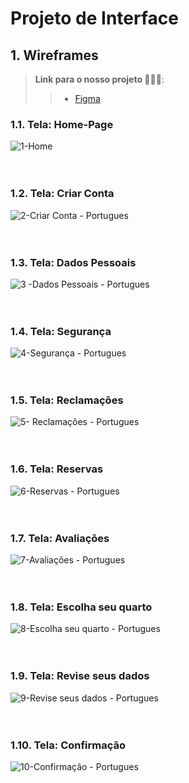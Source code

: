 
# Projeto de Interface

## 1. Wireframes

> **Link para o nosso projeto 🧳🌌🌅**:
> > - [Figma]([https://www.figma.com/](https://www.figma.com/file/qO2M99ABwqkSpM25lPzdxO/Hostel-El-Alebrije?node-id=23%3A2))

### 1.1. Tela: Home-Page
![1-Home](https://user-images.githubusercontent.com/95951195/194717957-389b51d9-15f2-405c-93d6-b318d7e3c985.png)<br/><br/><br/>

### 1.2. Tela: Criar Conta
![2-Criar Conta - Portugues](https://user-images.githubusercontent.com/95951195/194718378-9657e773-25c2-4c43-8305-eab71a3d2a3b.png)<br/><br/><br/>

### 1.3. Tela: Dados Pessoais
![3 -Dados Pessoais - Portugues](https://user-images.githubusercontent.com/95951195/194718397-d2d87692-4ab1-43f8-aaf6-ac150e18efd9.png)<br/><br/><br/>

### 1.4. Tela: Segurança
![4-Segurança - Portugues](https://user-images.githubusercontent.com/95951195/194718416-dc2e5960-fc74-46aa-972e-975bdc09c829.png)<br/><br/><br/>

### 1.5. Tela: Reclamações
![5- Reclamações - Portugues](https://user-images.githubusercontent.com/95951195/194718842-03af6d3f-96a6-4328-91b8-9c79aafae771.png)<br/><br/><br/>

### 1.6. Tela: Reservas
![6-Reservas - Portugues](https://user-images.githubusercontent.com/95951195/194718877-c18f7f45-13d4-4f1e-8f02-6fd56745948e.png)<br/><br/><br/>

### 1.7. Tela: Avaliações
![7-Avaliações - Portugues](https://user-images.githubusercontent.com/95951195/194718885-388157ac-f54d-4c9d-91bb-fb9e6b1016f3.png)<br/><br/><br/>

### 1.8. Tela: Escolha seu quarto
![8-Escolha seu quarto - Portugues](https://user-images.githubusercontent.com/95951195/194718893-3b13f7f5-a26d-4647-b11d-5576f771f55b.png)<br/><br/><br/>

### 1.9. Tela: Revise seus dados
![9-Revise seus dados - Portugues](https://user-images.githubusercontent.com/95951195/194718935-d12a8d07-c8fc-426e-8d32-6f158183e171.png)<br/><br/><br/>

### 1.10. Tela: Confirmação
![10-Confirmação - Portugues](https://user-images.githubusercontent.com/95951195/194718953-004a597d-83af-489f-9643-905b8cfdf239.png)<br/><br/><br/>

<!-- 
![Exemplo de UserFlow](img/userflow.jpg)

Fluxo de usuário (User Flow) é uma técnica que permite ao desenvolvedor mapear todo fluxo de telas do site ou app. Essa técnica funciona para alinhar os caminhos e as possíveis ações que o usuário pode fazer junto com os membros de sua equipe.

> **Links Úteis**:
> - [User Flow: O Quê É e Como Fazer?](https://medium.com/7bits/fluxo-de-usu%C3%A1rio-user-flow-o-que-%C3%A9-como-fazer-79d965872534)
> - [User Flow vs Site Maps](http://designr.com.br/sitemap-e-user-flow-quais-as-diferencas-e-quando-usar-cada-um/)
> - [Top 25 User Flow Tools & Templates for Smooth](https://www.mockplus.com/blog/post/user-flow-tools)


## Wireframes

![Exemplo de Wireframe](img/wireframe-example.png)

São protótipos usados em design de interface para sugerir a estrutura de um site web e seu relacionamentos entre suas páginas. Um wireframe web é uma ilustração semelhante do layout de elementos fundamentais na interface.
 
> **Links Úteis**:
> - [Protótipos vs Wireframes](https://www.nngroup.com/videos/prototypes-vs-wireframes-ux-projects/)
> - [Ferramentas de Wireframes](https://rockcontent.com/blog/wireframes/)
> - [MarvelApp](https://marvelapp.com/developers/documentation/tutorials/)
> - [Figma](https://www.figma.com/)
> - [Adobe XD](https://www.adobe.com/br/products/xd.html#scroll)
> - [Axure](https://www.axure.com/edu) (Licença Educacional)
> - [InvisionApp](https://www.invisionapp.com/) (Licença Educacional)
 -->
